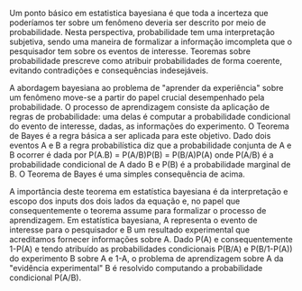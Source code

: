 Um ponto básico em estatistica bayesiana é que toda a incerteza que poderíamos ter sobre um fenômeno deveria ser descrito por meio de probabilidade. Nesta perspectiva, probabilidade tem uma interpretação subjetiva, sendo uma maneira de formalizar a informação imcompleta que o pesquisador tem sobre os eventos de interesse. Teoremas sobre probabilidade prescreve como atribuir probabilidades de forma coerente, evitando contradições e consequências indesejáveis. 

A abordagem bayesiana ao problema de "aprender da experiência" sobre um fenômeno move-se a partir do papel crucial desempenhado pela probabilidade. O processo de aprendizagem consiste da aplicação de regras de probabilidade: uma delas é computar a probabilidade condicional do evento de interesse, dadas, as informações do experimento. O Teorema de Bayes é a regra básica a ser aplicada para este objetivo. Dado dois eventos A e B a regra probabilística diz que a probabilidade conjunta de A e B ocorrer é dada por P(A.B) = P(A/B)P(B) = P(B/A)P(A) onde P(A/B) é a probabilidade condicional de A dado B e P(B) é a probabilidade marginal de B. O Teorema de Bayes é uma simples consequência de acima. 

A importância deste teorema em estatística bayesiana é da interpretação e escopo dos inputs dos dois lados da equação e, no papel que consequentemente o teorema assume para formalizar o processo de aprendizagem. Em estatística bayesiana, A representa o evento de interesse para o pesquisador e B um resultado experimental que acreditamos fornecer informações sobre A. Dado P(A) e consequentemente 1-P(A) e tendo atribuído as probabilidades condicionais P(B/A) e P(B/1-P(A)) do experimento B sobre A e 1-A, o problema de aprendizagem sobre A da "evidência experimental" B é resolvido computando a probabilidade condicional P(A/B).
